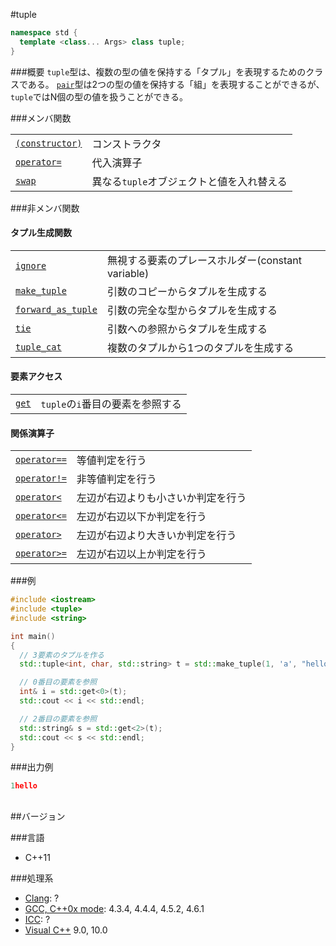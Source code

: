 #tuple
```cpp
namespace std {
  template <class... Args> class tuple;
}
```

###概要
`tuple`型は、複数の型の値を保持する「タプル」を表現するためのクラスである。
[`pair`](/reference/utility/pair.md)型は2つの型の値を保持する「組」を表現することができるが、`tuple`ではN個の型の値を扱うことができる。


###メンバ関数

| | |
|-------------------------------------------------------------------------------------------------------------|-----------------------------------------------------------------------|
| [`(constructor)`](./tuple/tuple.md) | コンストラクタ |
| [`operator=`](./tuple/op_assign.md) | 代入演算子 |
| [`swap`](./tuple/swap.md) | 異なる`tuple`オブジェクトと値を入れ替える |

###非メンバ関数
<h4>タプル生成関数</h4>

| | |
|---------------------------------------------------------------------------------------------------------------------------|------------------------------------------------------------------|
| [`ignore`](./tuple/ignore.md) | 無視する要素のプレースホルダー(constant variable) |
| [`make_tuple`](./tuple/make_tuple.md) | 引数のコピーからタプルを生成する |
| [`forward_as_tuple`](./tuple/forward_as_tuple.md) | 引数の完全な型からタプルを生成する |
| [`tie`](./tuple/tie.md) | 引数への参照からタプルを生成する |
| [`tuple_cat`](./tuple/tuple_cat.md) | 複数のタプルから1つのタプルを生成する |

<h4>要素アクセス</h4>

| | |
|-------------------------------------------------------------------------------------------------|-------------------------------------------------------------------|
| [`get`](./tuple/get.md) | `tuple`の`i`番目の要素を参照する |

<h4>関係演算子</h4>

| | |
|------------------------------------------------------------------------------------------------------------------|-----------------------------------------------------|
| [`operator==`](./tuple/equal.md) | 等値判定を行う |
| [`operator!=`](./tuple/not_equal.md) | 非等値判定を行う |
| [`operator<`](./tuple/less.md) | 左辺が右辺よりも小さいか判定を行う |
| [`operator<=`](./tuple/less_equal.md) | 左辺が右辺以下か判定を行う |
| [`operator>`](./tuple/greater.md) | 左辺が右辺より大きいか判定を行う |
| [`operator>=`](./tuple/greater_equal.md) | 左辺が右辺以上か判定を行う |


###例

```cpp
#include <iostream>
#include <tuple>
#include <string>

int main()
{
  // 3要素のタプルを作る
  std::tuple<int, char, std::string> t = std::make_tuple(1, 'a', "hello");

  // 0番目の要素を参照
  int& i = std::get<0>(t);
  std::cout << i << std::endl;

  // 2番目の要素を参照
  std::string& s = std::get<2>(t);
  std::cout << s << std::endl;
}
```

###出力例
```cpp
1hello
```

##



##バージョン



###言語

- C++11

###処理系

- [Clang](/implementation#clang.md): ?
- [GCC, C++0x mode](/implementation#gcc.md): 4.3.4, 4.4.4, 4.5.2, 4.6.1
- [ICC](/implementation#icc.md): ?
- [Visual C++](/implementation#visual_cpp.md) 9.0, 10.0


